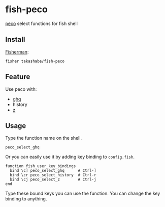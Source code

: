 # fish-peco

[peco](https://github.com/peco/peco) select functions for fish shell

## Install

[Fisherman](https://github.com/fisherman/fisherman):

```fish
fisher takashabe/fish-peco
```

## Feature

Use peco with:

* [ghq](https://github.com/motemen/ghq)
* history
* [z](https://github.com/fisherman/z)

## Usage

Type the function name on the shell.

```fish
peco_select_ghq
```

Or you can easily use it by adding key binding to `config.fish`.

```fish
function fish_user_key_bindings
  bind \c] peco_select_ghq      # Ctrl-]
  bind \cr peco_select_history  # Ctrl-r
  bind \cj peco_select_z        # Ctrl-j
end
```

Type these bound keys you can use the function. You can change the key binding to anything.
